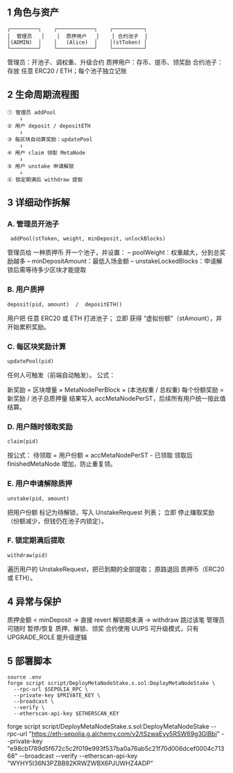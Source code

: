 ##  1️ 角色与资产
```
┌─────────┐    ┌────────────┐    ┌──────────┐
│  管理员   │    │  质押用户   │    │ 合约池子  │
│(ADMIN)  │    │   (Alice)  │    │(stToken) │
└─────────┘    └────────────┘    └──────────┘
```
管理员：开池子、调权重、升级合约
质押用户：存币、提币、领奖励
合约池子：存放 任意 ERC20 / ETH；每个池子独立记账
## 2 生命周期流程图
```
① 管理员 addPool
    ↓
② 用户 deposit / depositETH
    ↓
③ 每区块自动算奖励：updatePool
    ↓
④ 用户 claim 领取 MetaNode
    ↓
⑤ 用户 unstake 申请解锁
    ↓
⑥ 锁定期满后 withdraw 提取
```

## 3️ 详细动作拆解
### A. 管理员开池子
```solidity
 addPool(stToken, weight, minDeposit, unlockBlocks)
```
管理员给 一种质押币 开一个池子，并设置：
– poolWeight：权重越大，分到总奖励越多
– minDepositAmount：最低入场金额
– unstakeLockedBlocks：申请解锁后需等待多少区块才能提取
### B. 用户质押
```solidity
deposit(pid, amount)  /  depositETH()
```
用户把 任意 ERC20 或 ETH 打进池子；
立即 获得 “虚拟份额”（stAmount），并开始累积奖励。
### C. 每区块奖励计算
```solidity
updatePool(pid)
```
任何人可触发（前端自动触发）。
公式：

新奖励 = 区块增量 × MetaNodePerBlock × (本池权重 / 总权重)
每个份额奖励 = 新奖励 / 池子总质押量
结果写入 accMetaNodePerST，后续所有用户统一按此值结算。
### D. 用户随时领取奖励

```solidity
claim(pid)
```
按公式：
待领取 = 用户份额 × accMetaNodePerST - 已领取
领取后 finishedMetaNode 增加，防止重复领。
### E. 用户申请解除质押
```solidity
unstake(pid, amount)
```
把用户份额 标记为待解锁，写入 UnstakeRequest 列表；
立即 停止赚取奖励（份额减少，但钱仍在池子内锁定）。
### F. 锁定期满后提取

```solidity
withdraw(pid)
```
遍历用户的 UnstakeRequest，把已到期的全部提取；
原路退回 质押币（ERC20 或 ETH）。
## 4 异常与保护
质押金额 < minDeposit → 直接 revert
解锁期未满 → withdraw 跳过该笔
管理员可随时 暂停/恢复 质押、解锁、领奖
合约使用 UUPS 可升级模式，只有 UPGRADE_ROLE 能升级逻辑

## 5 部署脚本
```shell
source .env
forge script script/DeployMetaNodeStake.s.sol:DeployMetaNodeStake \
  --rpc-url $SEPOLIA_RPC \
  --private-key $PRIVATE_KEY \
  --broadcast \
  --verify \
  --etherscan-api-key $ETHERSCAN_KEY
```

forge script script/DeployMetaNodeStake.s.sol:DeployMetaNodeStake --rpc-url "https://eth-sepolia.g.alchemy.com/v2/tSzwaEyy5RSW69g3GlBbi" --private-key "e98cb1789d5f672c5c2f019e993f537ba0a76ab5c21f70d006dcef0004c71368" --broadcast --verify --etherscan-api-key "WYHY5I36N3PZBB82KRWZWBX6PJUWHZ4ADP"